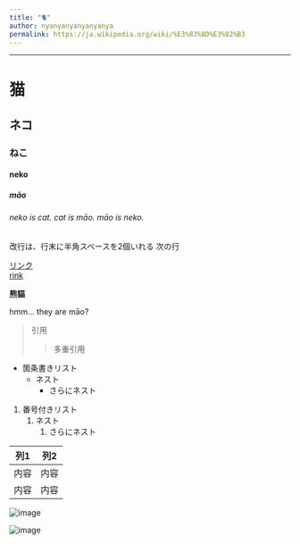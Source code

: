 ```yaml
---
title: "🐈"
author: nyanyanyanyanyanya
permalink: https://ja.wikipedia.org/wiki/%E3%83%8D%E3%82%B3
---
```







---


# 猫
## ネコ
### ねこ
#### neko
##### māo


###### neko is cat. cat is māo. māo is neko.

改行は、行末に半角スペースを2個いれる
次の行

[リンク](https://www.google.co.jp/)  
[rink](https://www.google.com/search?q=%E7%8C%AB&source=lnms&tbm=isch&sa=X&ved=2ahUKEwji3I7Gw-_-AhVFDt4KHW8-BPQQ_AUoAXoECAEQAw&biw=1280&bih=601&dpr=1.5)

**熊貓**

hmm... they are māo?


> 引用
>> 多重引用


- 箇条書きリスト
  - ネスト
    - さらにネスト


1. 番号付きリスト
   1. ネスト
      1. さらにネスト


| 列1  | 列2  |
|-----|-----|
| 内容  | 内容  |
| 内容  | 内容  |

![image](/GHPages_WebSite/assets/images/logo-150.png)

![image](https://github.com/Imymeminemyself/GHPages_WebSite/blob/main/assets/images/logo-150.png)


